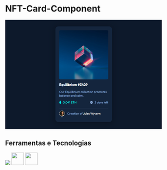 <h1> NFT-Card-Component </h1>

<img src="design/Soluction.png" />

<h2> Ferramentas e Tecnologias </h2>
<img src="https://cdn.jsdelivr.net/gh/devicons/devicon/icons/html5/html5-original.svg" width="40px" heigth="40px" /> <img src="https://cdn.jsdelivr.net/gh/devicons/devicon/icons/css3/css3-original.svg" width="40" height="40" /> <img loading="lazy" src="https://cdn.jsdelivr.net/gh/devicons/devicon/icons/git/git-original.svg" width="40" height="40" />


